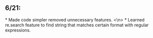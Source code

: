 <h2> 6/21: </h2>
* Made code simpler removed unnecessary features. <\n>
* Learned re.search feature to find string that matches certain format with regular expressions.
